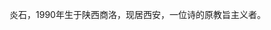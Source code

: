 炎石，1990年生于陕西商洛，现居西安，一位诗的原教旨主义者。

<!---
pingtishi/pingtishi is a ✨ special ✨ repository because its `README.md` (this file) appears on your GitHub profile.
You can click the Preview link to take a look at your changes.
--->
